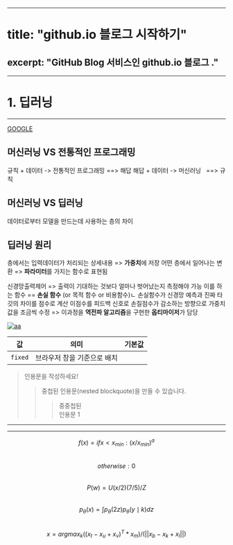 

---
# title:  "github.io 블로그 시작하기"
## excerpt: "GitHub Blog 서비스인 github.io 블로그 ."

---
# 1. 딥러닝
---
[GOOGLE](https://google.com)

## 머신러닝 VS 전통적인 프로그래밍
규칙 + 데이터 -> 전통적인 프로그래밍 ==> 해답
해답 + 데이터 -> 머신러닝 &nbsp;  ==> 규칙

## 머신러닝 VS 딥러닝  
데이터로부터 모델을 만드는데 사용하는 층의 차이

## 딥러닝 원리
층에서는 입력데이터가 처리되는 상세내용 => **가중치**에 저장
어떤 층에서 일어나는 변환 => **파라미터**를 가지는 함수로 표현됨

신경망출력제어 => 출력이 기대하는 것보다 얼마나 벗어났는지 측정해야 가능
이를 하는 함수 == **손실 함수** (or 목적 함수 or 비용함수)ㄴ
손실함수가 신경망 예측과 진짜 타깃의 차이를 점수로 계산
이점수를 피드백 신호로 손질점수가 감소하는 방향으로 가중치 값을 조금씩 수정
=> 이과정을 **역전파 알고리즘**을 구현한 **옵티마이저**가 담당

[![aa](http://www.gstatic.com/webp/gallery/5.jpg )](https://kr.vuejs.org/)

<!-- ![Kayak][logo]
[logo]: http://www.gstatic.com/webp/gallery/2.jpg "To go kayaking." -->


| 값 | 의미 | 기본값 |
|---|:---:|---:|
| `fixed` | 브라우저 창을 기준으로 배치 |  |

> 인용문을 작성하세요!
>> 중첩된 인용문(nested blockquote)을 만들 수 있습니다.
>>> 중중첩된 <br>인용문 1

***

___


$$f(x)= if x < x_{min} : (x/x_{min})^a$$  
$$otherwise : 0$$  
$$P(w)=U(x/2)(7/5)/Z$$  
$$p_{\theta}(x) = \int p_{\theta}(2z)p_{\theta}(y\mid k)dz$$  
$$x = argmax_k((x_t-x_u+x_v)^T*x_m)/(||x_b-x_k+x_l||)$$  
